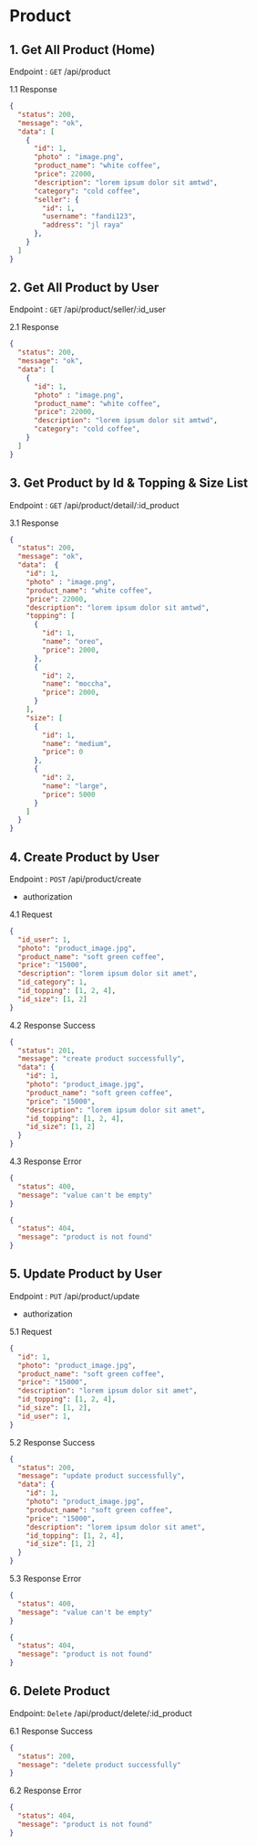 # Product

## 1. Get All Product (Home)

Endpoint : `GET` /api/product

1.1 Response
```json
{
  "status": 200,
  "message": "ok",
  "data": [
    {
      "id": 1,
      "photo" : "image.png",
      "product_name": "white coffee",
      "price": 22000,
      "description": "lorem ipsum dolor sit amtwd",
      "category": "cold coffee",
      "seller": {
        "id": 1,
        "username": "fandi123",
        "address": "jl raya"
      },
    }
  ]
}
```

## 2. Get All Product by User

Endpoint : `GET` /api/product/seller/:id_user

2.1 Response
```json
{
  "status": 200,
  "message": "ok",
  "data": [
    {
      "id": 1,
      "photo" : "image.png",
      "product_name": "white coffee",
      "price": 22000,
      "description": "lorem ipsum dolor sit amtwd",
      "category": "cold coffee",
    }
  ]
}
```

## 3. Get Product by Id & Topping & Size List

Endpoint : `GET` /api/product/detail/:id_product

3.1 Response
```json
{
  "status": 200,
  "message": "ok",
  "data":  {
    "id": 1,
    "photo" : "image.png",
    "product_name": "white coffee",
    "price": 22000,
    "description": "lorem ipsum dolor sit amtwd",
    "topping": [
      {
        "id": 1,
        "name": "oreo",
        "price": 2000,
      },
      {
        "id": 2,
        "name": "moccha",
        "price": 2000,
      }
    ],
    "size": [
      {
        "id": 1,
        "name": "medium",
        "price": 0
      },
      {
        "id": 2,
        "name": "large",
        "price": 5000
      }
    ]
  }
}
```

## 4. Create Product by User

Endpoint : `POST` /api/product/create
- authorization

4.1 Request
```json
{
  "id_user": 1,
  "photo": "product_image.jpg",
  "product_name": "soft green coffee",
  "price": "15000",
  "description": "lorem ipsum dolor sit amet",
  "id_category": 1,
  "id_topping": [1, 2, 4],
  "id_size": [1, 2]
}
```

4.2 Response Success
```json
{
  "status": 201,
  "message": "create product successfully",
  "data": {
    "id": 1,
    "photo": "product_image.jpg",
    "product_name": "soft green coffee",
    "price": "15000",
    "description": "lorem ipsum dolor sit amet",
    "id_topping": [1, 2, 4],
    "id_size": [1, 2]
  }
}
```

4.3 Response Error
```json
{
  "status": 400,
  "message": "value can't be empty"
}

{
  "status": 404,
  "message": "product is not found"
}
```

## 5. Update Product by User

Endpoint : `PUT` /api/product/update
- authorization

5.1 Request
```json
{
  "id": 1,
  "photo": "product_image.jpg",
  "product_name": "soft green coffee",
  "price": "15000",
  "description": "lorem ipsum dolor sit amet",
  "id_topping": [1, 2, 4],
  "id_size": [1, 2],
  "id_user": 1,
}
```

5.2 Response Success
```json
{
  "status": 200,
  "message": "update product successfully",
  "data": {
    "id": 1,
    "photo": "product_image.jpg",
    "product_name": "soft green coffee",
    "price": "15000",
    "description": "lorem ipsum dolor sit amet",
    "id_topping": [1, 2, 4],
    "id_size": [1, 2]
  }
}
```

5.3 Response Error
```json
{
  "status": 400,
  "message": "value can't be empty"
}

{
  "status": 404,
  "message": "product is not found"
}
```

## 6. Delete Product

Endpoint: `Delete` /api/product/delete/:id_product

6.1 Response Success
```json
{
  "status": 200,
  "message": "delete product successfully"
}
```

6.2 Response Error
```json
{
  "status": 404,
  "message": "product is not found"
}
```